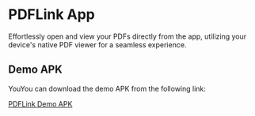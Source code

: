 # PDFLink App

Effortlessly open and view your PDFs directly from the app, utilizing your device's native PDF viewer for a seamless experience.

## Demo APK

YouYou can download the demo APK from the following link:

[PDFLink Demo APK](https://drive.google.com/file/d/1n4-roQRK3E-Q87QCPtzctZDIMcNZmEz5/view?usp=sharing)
